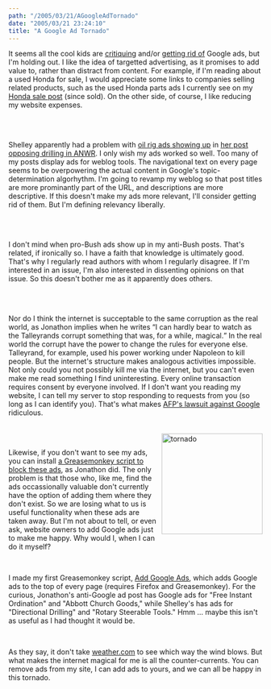```yaml
---
path: "/2005/03/21/AGoogleAdTornado" 
date: "2005/03/21 23:24:10" 
title: "A Google Ad Tornado" 
---
```

<p>It seems all the cool kids are <a href="http://weblog.delacour.net/archives/2005/03/before_the_revolution.php">critiquing</a> and/or <a href="http://weblog.burningbird.net/archives/2005/03/21/ads-are-gone/">getting rid of</a> Google ads, but I'm holding out. I like the idea of targetted advertising, as it promises to add value to, rather than distract from content. For example, if I'm reading about a used Honda for sale, I would appreciate some links to companies selling related products, such as the used Honda parts ads I currently see on my <a href="http://weblog.randomchaos.com/?date=2004-12-04&amp;title=car+for+sale">Honda sale post</a> (since sold). On the other side, of course, I like reducing my website expenses.</p><br><br><p>Shelley apparently had a problem with <a href="http://philringnalda.com/blog/2005/03/003347.php">oil rig ads showing up</a> in <a href="http://weblog.burningbird.net/archives/2005/03/15/save-anwr/">her post opposing drilling in ANWR</a>. I only wish my ads worked so well. Too many of my posts display ads for weblog tools. The navigational text on every page seems to be overpowering the actual content in Google's topic-determination algorhythm. I'm going to revamp my weblog so that post titles are more prominantly part of the URL, and descriptions are more descriptive. If this doesn't make my ads more relevant, I'll consider getting rid of them. But I'm defining relevancy liberally.</p><br><br><p>I don't mind when pro-Bush ads show up in my anti-Bush posts. That's related, if ironically so. I have a faith that knowledge is ultimately good. That's why I regularly read authors with whom I regularly disagree. If I'm interested in an issue, I'm also interested in dissenting opinions on that issue. So this doesn't bother me as it apparently does others.</p><br><br><p>Nor do I think the internet is succeptable to the same corruption as the real world, as Jonathon implies when he writes <q>I can hardly bear to watch as the Talleyrands corrupt something that was, for a while, magical.</q> In the real world the corrupt have the power to change the rules for everyone else. Talleyrand, for example, used his power working under Napoleon to kill people. But the internet's structure makes analogous activities impossible. Not only could you not possibly kill me via the internet, but you can't even make me read something I find uninteresting. Every online transaction requires consent by everyone involved. If I don't want you reading my website, I can tell my server to stop responding to requests from you (so long as I can identify you). That's what makes <a href="http://business.timesonline.co.uk/article/0,,9071-1535913,00.html">AFP's lawsuit against Google</a> ridiculous.</p><br><img src="http://typewriting.org/image/article/content/tornado_warning.gif" alt="tornado" width="200" height="200" style="	float: right; margin: 2px 0px 2px 5px;"/><br><p>Likewise, if you don't want to see my ads, you can install <a href="http://dunck.us/collab/GreaseMonkeyUserScripts">a Greasemonkey script to block these ads</a>, as Jonathon did. The only problem is that those who, like me, find the ads occassionally valuable don't currently have the option of adding them where they don't exist. So we are losing what to us is useful functionality when these ads are taken away. But I'm not about to tell, or even ask, website owners to add Google ads just to make me happy. Why would I, when I can do it myself?</p><br><p>I made my first Greasemonkey script, <a href="http://www.randomchaos.com/software/firefox/greasemonkey/aga/">Add Google Ads</a>, which adds Google ads to the top of every page (requires Firefox and Greasemonkey). For the curious, Jonathon's anti-Google ad post has Google ads for "Free Instant Ordination" and "Abbott Church Goods," while Shelley's has ads for "Directional Drilling" and "Rotary Steerable Tools." Hmm ... maybe this isn't as useful as I had thought it would be.</p><br><p>As they say, it don't take <a href="http://www.weather.com/">weather.com</a> to see which way the wind blows. But what makes the internet magical for me is all the counter-currents. You can remove ads from my site, I can add ads to yours, and we can all be happy in this tornado.</p>